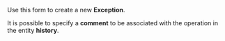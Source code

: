 Use this form to create a new **Exception**.

It is possible to specify a **comment** to be associated with the operation in
the entity **history**.